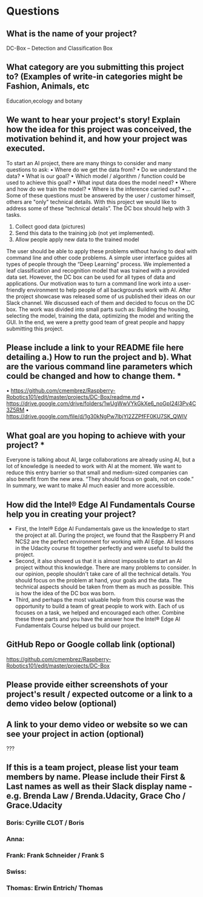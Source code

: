 # Questions
## What is the name of your project?
DC-Box – Detection and Classification Box

## What category are you submitting this project to? (Examples of write-in categories might be Fashion, Animals, etc

Education,ecology and botany 

## We want to hear your project's story! Explain how the idea for this project was conceived, the motivation behind it, and how your project was executed.
To start an AI project, there are many things to consider and many questions to ask:
•	Where do we get the data from?
•	Do we understand the data?
•	What is our goal?
•	Which model / algorithm / function could be used to achieve this goal?
•	What input data does the model need?
•	Where and how do we train the model?
•	Where is the inference carried out?
•	…
Some of these questions must be answered by the user / customer himself, others are "only" technical details. With this project we would like to address some of these “technical details”.
The DC box should help with 3 tasks.
1. Collect good data (pictures)
2. Send this data to the training job (not yet implemented).
3. Allow people apply new data to the trained model

The user should be able to apply these problems without having to deal with command line and other code problems. A simple user interface guides all types of people through the “Deep Learning” process. We implemented a leaf classification and recognition model that was trained with a provided data set. However, the DC box can be used for all types of data and applications. Our motivation was to turn a command line work into a user-friendly environment to help people of all backgrounds work with AI.
After the project showcase was released some of us published their ideas on our Slack channel. We discussed each of them and decided to focus on the DC box. The work was divided into small parts such as: Building the housing, selecting the model, training the data, optimizing the model and writing the GUI. In the end, we were a pretty good team of great people and happy submitting this project.


## Please include a link to your README file here detailing a.) How to run the project and b). What are the various command line parameters which could be changed and how to change them. *
•	https://github.com/cmembrez/Raspberry-Robotics101/edit/master/projects/DC-Box/readme.md
•	https://drive.google.com/drive/folders/1wUgWwVYkGkXe6_noGpI24l3Pv4C3Z5RM
•	https://drive.google.com/file/d/1g30kNgPw7lbjYl2ZZPfFF0KU7SK_QWIV

## What goal are you hoping to achieve with your project? *

Everyone is talking about AI, large collaborations are already using AI, but a lot of knowledge is needed to work with AI at the moment. We want to reduce this entry barrier so that small and medium-sized companies can also benefit from the new area. “They should focus on goals, not on code.” In summary, we want to make AI much easier and more accessible.

## How did the Intel® Edge AI Fundamentals Course help you in creating your project?

- First, the Intel® Edge AI Fundamentals gave us the knowledge to start the project at all. During the project, we found that the Raspberry PI and NCS2 are the perfect environment for working with AI Edge. All lessons in the Udacity course fit together perfectly and were useful to build the project.
- Second, it also showed us that it is almost impossible to start an AI project without this knowledge. There are many problems to consider. In our opinion, people shouldn't take care of all the technical details. You should focus on the problem at hand, your goals and the data. The technical aspects should be taken from them as much as possible. This is how the idea of the DC box was born. 
- Third, and perhaps the most valuable help from this course was the opportunity to build a team of great people to work with. Each of us focuses on a task, we helped and encouraged each other. Combine these three parts and you have the answer how the Intel® Edge AI Fundamentals Course helped us build our project.

## GitHub Repo or Google collab link (optional)

https://github.com/cmembrez/Raspberry-Robotics101/edit/master/projects/DC-Box

## Please provide either screenshots of your project's result / expected outcome or a link to a demo video below (optional)

## A link to your demo video or website so we can see your project in action (optional)

???

## If this is a team project, please list your team members by name. Please include their First & Last names as well as their Slack display name - e.g. Brenda Law / Brenda.Udacity, Grace Cho / Grace.Udacity

### Boris: Cyrille CLOT / Boris
### Anna:
### Frank: Frank Schneider / Frank S
### Swiss:
### Thomas: Erwin Entrich/ Thomas
